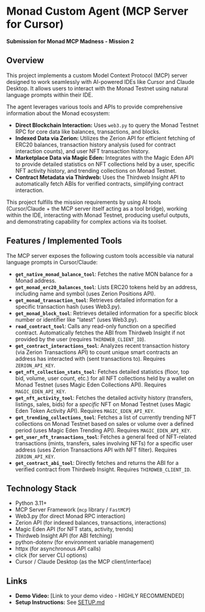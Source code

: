 # Monad Custom Agent (MCP Server for Cursor)

**Submission for Monad MCP Madness - Mission 2**

## Overview

This project implements a custom Model Context Protocol (MCP) server designed to work seamlessly with AI-powered IDEs like Cursor and Claude Desktop. It allows users to interact with the Monad Testnet using natural language prompts within their IDE.

The agent leverages various tools and APIs to provide comprehensive information about the Monad ecosystem:

* **Direct Blockchain Interaction:** Uses `web3.py` to query the Monad Testnet RPC for core data like balances, transactions, and blocks.
* **Indexed Data via Zerion:** Utilizes the Zerion API for efficient fetching of ERC20 balances, transaction history analysis (used for contract interaction counts), and user NFT transaction history.
* **Marketplace Data via Magic Eden:** Integrates with the Magic Eden API to provide detailed statistics on NFT collections held by a user, specific NFT activity history, and trending collections on Monad Testnet.
* **Contract Metadata via Thirdweb:** Uses the Thirdweb Insight API to automatically fetch ABIs for verified contracts, simplifying contract interaction.

This project fulfills the mission requirements by using AI tools (Cursor/Claude + the MCP server itself acting as a tool bridge), working within the IDE, interacting with Monad Testnet, producing useful outputs, and demonstrating capability for complex actions via its toolset.

## Features / Implemented Tools

The MCP server exposes the following custom tools accessible via natural language prompts in Cursor/Claude:

* **`get_native_monad_balance_tool`**: Fetches the native MON balance for a Monad address.
* **`get_monad_erc20_balances_tool`**: Lists ERC20 tokens held by an address, including name and symbol (uses Zerion Positions API).
* **`get_monad_transaction_tool`**: Retrieves detailed information for a specific transaction hash (uses Web3.py).
* **`get_monad_block_tool`**: Retrieves detailed information for a specific block number or identifier like "latest" (uses Web3.py).
* **`read_contract_tool`**: Calls any read-only function on a specified contract. Automatically fetches the ABI from Thirdweb Insight if not provided by the user (requires `THIRDWEB_CLIENT_ID`).
* **`get_contract_interactions_tool`**: Analyzes recent transaction history (via Zerion Transactions API) to count unique smart contracts an address has interacted with (sent transactions to). Requires `ZERION_API_KEY`.
* **`get_nft_collection_stats_tool`**: Fetches detailed statistics (floor, top bid, volume, user count, etc.) for all NFT collections held by a wallet on Monad Testnet (uses Magic Eden Collections API). Requires `MAGIC_EDEN_API_KEY`.
* **`get_nft_activity_tool`**: Fetches the detailed activity history (transfers, listings, sales, bids) for a *specific* NFT on Monad Testnet (uses Magic Eden Token Activity API). Requires `MAGIC_EDEN_API_KEY`.
* **`get_trending_collections_tool`**: Fetches a list of currently trending NFT collections on Monad Testnet based on sales or volume over a defined period (uses Magic Eden Trending API). Requires `MAGIC_EDEN_API_KEY`.
* **`get_user_nft_transactions_tool`**: Fetches a general feed of NFT-related transactions (mints, transfers, sales involving NFTs) for a specific user address (uses Zerion Transactions API with NFT filter). Requires `ZERION_API_KEY`.
* **`get_contract_abi_tool`**: Directly fetches and returns the ABI for a verified contract from Thirdweb Insight. Requires `THIRDWEB_CLIENT_ID`.


## Technology Stack

* Python 3.11+
* MCP Server Framework (`mcp` library / `FastMCP`)
* Web3.py (for direct Monad RPC interaction)
* Zerion API (for indexed balances, transactions, interactions)
* Magic Eden API (for NFT stats, activity, trends)
* Thirdweb Insight API (for ABI fetching)
* python-dotenv (for environment variable management)
* httpx (for asynchronous API calls)
* click (for server CLI options)
* Cursor / Claude Desktop (as the MCP client/interface)

## Links

* **Demo Video:** [Link to your demo video - HIGHLY RECOMMENDED]
* **Setup Instructions:** See [SETUP.md](SETUP.md)


